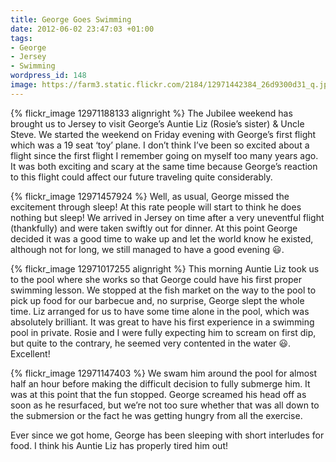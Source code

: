 ```yaml
---
title: George Goes Swimming
date: 2012-06-02 23:47:03 +01:00
tags:
- George
- Jersey
- Swimming
wordpress_id: 148
image: https://farm3.static.flickr.com/2184/12971442384_26d9300d31_q.jpg
---
```


{% flickr_image 12971188133 alignright %}
The Jubilee weekend has brought us to Jersey to visit George’s Auntie Liz (Rosie’s sister) & Uncle
Steve. We started the weekend on Friday evening with George’s first flight which was a 19 seat ‘toy’
plane. I don’t think I’ve been so excited about a flight since the first flight I remember going on
myself too many years ago. It was both exciting and scary at the same time because George’s reaction
to this flight could affect our future traveling quite considerably.

{% flickr_image 12971457924 %}
Well, as usual, George missed the excitement through sleep! At this rate people will start to think
he does nothing but sleep! We arrived in Jersey on time after a very uneventful flight (thankfully)
and were taken swiftly out for dinner. At this point George decided it was a good time to wake up
and let the world know he existed, although not for long, we still managed to have a good evening
:smiley:.

{% flickr_image 12971017255 alignright %}
This morning Auntie Liz took us to the pool where she works so that George could have his first
proper swimming lesson. We stopped at the fish market on the way to the pool to pick up food for our
barbecue and, no surprise, George slept the whole time. Liz arranged for us to have some time alone
in the pool, which was absolutely brilliant. It was great to have his first experience in a swimming
pool in private. Rosie and I were fully expecting him to scream on first dip, but quite to the
contrary, he seemed very contented in the water :smiley:. Excellent!

{% flickr_image 12971147403 %}
We swam him around the pool for almost half an hour before making the difficult decision to fully
submerge him. It was at this point that the fun stopped. George screamed his head off as soon as he
resurfaced, but we’re not too sure whether that was all down to the submersion or the fact he was
getting hungry from all the exercise.

Ever since we got home, George has been sleeping with short interludes for food. I think his Auntie
Liz has properly tired him out!

